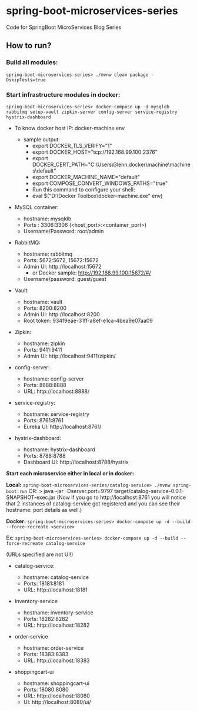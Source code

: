 # spring-boot-microservices-series
Code for SpringBoot MicroServices Blog Series

## How to run?

### Build all modules:

`spring-boot-microservices-series> ./mvnw clean package -DskipTests=true`


### Start infrastructure modules in docker:

`spring-boot-microservices-series> docker-compose up -d mysqldb rabbitmq setup-vault zipkin-server config-server service-registry hystrix-dashboard`

* To know docker host IP: docker-machine env
  * sample output:
    * export DOCKER_TLS_VERIFY="1"
    * export DOCKER_HOST="tcp://192.168.99.100:2376"
    * export DOCKER_CERT_PATH="C:\Users\Glenn\.docker\machine\machines\default"
    * export DOCKER_MACHINE_NAME="default"
    * export COMPOSE_CONVERT_WINDOWS_PATHS="true"
    * Run this command to configure your shell:
    * eval $("D:\Docker Toolbox\docker-machine.exe" env)

* MySQL container:
     * hostname: mysqldb
     * Ports : 3306:3306 (<host_port>:<container_port>)
     * Username/Password: root/admin

* RabbitMQ:
     * hostname: rabbitmq
     * Ports: 5672:5672, 15672:15672
     * Admin UI: http://localhost:15672
        * or Docker sample: http://192.168.99.100:15672/#/
     * Username/password: guest/guest

* Vault:
    * hostname: vault
    * Ports: 8200:8200
    * Admin UI: http://localhost:8200
    * Root token: 934f9eae-31ff-a8ef-e1ca-4bea9e07aa09

* Zipkin:
    * hostname: zipkin
    * Ports: 9411:9411
    * Admin UI: http://localhost:9411/zipkin/

* config-server:
    * hostname: config-server
    * Ports: 8888:8888
    * URL: http://localhost:8888/

* service-registry:
    * hostname: service-registry
    * Ports: 8761:8761
    * Eureka UI: http://localhost:8761/
    
* hystrix-dashboard:
    * hostname: hystrix-dashboard
    * Ports: 8788:8788
    * Dashboard UI: http://localhost:8788/hystrix


**Start each microservice either in local or in docker:**

**Local:** `spring-boot-microservices-series/catalog-service> ./mvnw spring-boot:run`
OR: > java -jar -Dserver.port=9797 target/catalog-service-0.0.1-SNAPSHOT-exec.jar
(Now if you go to http://localhost:8761 you will notice that 2 instances of catalog-service got registered and you can see their hostname: port details as well.)

**Docker:** `spring-boot-microservices-series> docker-compose up -d --build --force-recreate <service> `

Ex: `spring-boot-microservices-series> docker-compose up -d --build --force-recreate catalog-service`

(URLs specified are not UI!)

* catalog-service:
    * hostname: catalog-service
    * Ports: 18181:8181
    * URL: http://localhost:18181
    
* inventory-service   
    * hostname: inventory-service
    * Ports: 18282:8282
    * URL: http://localhost:18282
    
* order-service  
    * hostname: order-service
    * Ports: 18383:8383
    * URL: http://localhost:18383 
    
* shoppingcart-ui    
    * hostname: shoppingcart-ui
    * Ports: 18080:8080
    * URL: http://localhost:18080
    * UI: http://localhost:8080/ui/
   
